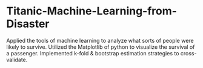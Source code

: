# Titanic-Machine-Learning-from-Disaster
Applied the tools of machine learning to analyze what sorts of people were likely to survive. Utilized the Matplotlib of python to visualize the survival of a passenger. Implemented k-fold &amp; bootstrap estimation strategies to cross-validate.
